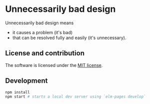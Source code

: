 # Unnecessarily bad design

Unnecessarily bad design means
- it causes a problem (it's bad)
- that can be resolved fully and easily (it's unnecessary).

## License and contribution
The software is licensed under the [MIT license](./LICENSE).

## Development
```bash
npm install
npm start # starts a local dev server using `elm-pages develop`
```
